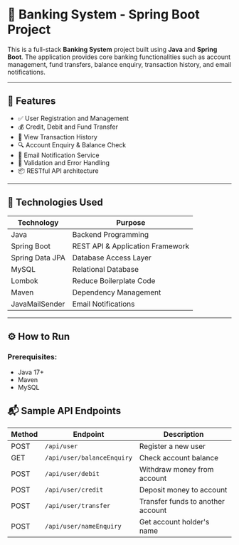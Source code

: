# 🏦 Banking System - Spring Boot Project

This is a full-stack **Banking System** project built using **Java** and **Spring Boot**. The application provides core banking functionalities such as account management, fund transfers, balance enquiry, transaction history, and email notifications.

---

## 📌 Features

- ✅ User Registration and Management
- 💰 Credit, Debit and Fund Transfer
- 📜 View Transaction History
- 🔍 Account Enquiry & Balance Check
- 📧 Email Notification Service
- 🔐 Validation and Error Handling
- 📦 RESTful API architecture

---

## 🔧 Technologies Used

| Technology     | Purpose                         |
|----------------|----------------------------------|
| Java           | Backend Programming              |
| Spring Boot    | REST API & Application Framework |
| Spring Data JPA| Database Access Layer            |
| MySQL          | Relational Database              |
| Lombok         | Reduce Boilerplate Code          |
| Maven          | Dependency Management            |
| JavaMailSender | Email Notifications              |

---

## ⚙️ How to Run

### Prerequisites:
- Java 17+
- Maven
- MySQL

## 📬 Sample API Endpoints

| Method | Endpoint                            | Description                  |
|--------|-------------------------------------|------------------------------|
| POST   | `/api/user`                         | Register a new user          |
| GET    | `/api/user/balanceEnquiry`          | Check account balance        |
| POST   | `/api/user/debit`                   | Withdraw money from account  |
| POST   | `/api/user/credit`                  | Deposit money to account     |
| POST   | `/api/user/transfer`                | Transfer funds to another account |
| POST   | `/api/user/nameEnquiry`             | Get account holder's name    |

